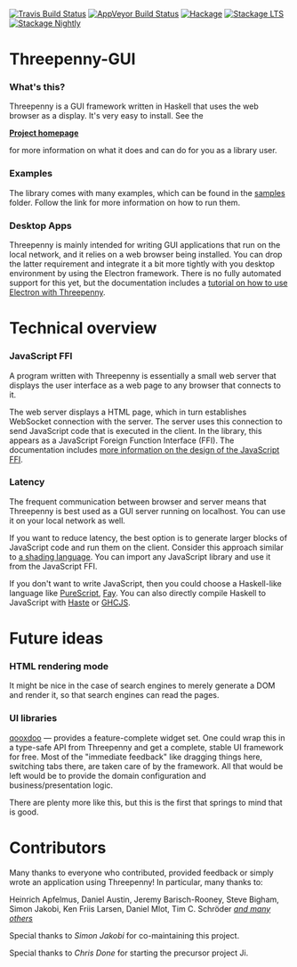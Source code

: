[![Travis Build Status](https://travis-ci.org/HeinrichApfelmus/threepenny-gui.svg)](https://travis-ci.org/HeinrichApfelmus/threepenny-gui)
[![AppVeyor Build Status](https://ci.appveyor.com/api/projects/status/github/HeinrichApfelmus/threepenny-gui?svg=true)](https://ci.appveyor.com/project/HeinrichApfelmus/threepenny-gui)
[![Hackage](https://img.shields.io/hackage/v/threepenny-gui.svg)](https://hackage.haskell.org/package/threepenny-gui)
[![Stackage LTS](http://stackage.org/package/threepenny-gui/badge/lts)](http://stackage.org/lts/package/threepenny-gui)
[![Stackage Nightly](http://stackage.org/package/threepenny-gui/badge/nightly)](http://stackage.org/nightly/package/threepenny-gui)

# Threepenny-GUI

### What's this?

Threepenny is a GUI framework written in Haskell that uses the web browser as a display. It's very easy to install. See the

  [**Project homepage**](http://wiki.haskell.org/Threepenny-gui)

for more information on what it does and can do for you as a library user.

### Examples

The library comes with many examples, which can be found in the [samples](samples#readme) folder. Follow the link for more information on how to run them.

### Desktop Apps

Threepenny is mainly intended for writing GUI applications that run on the local network, and it relies on a web browser being installed. You can drop the latter requirement and integrate it a bit more tightly with you desktop environment by using the Electron framework. There is no fully automated support for this yet, but the documentation includes a [tutorial on how to use Electron with Threepenny](doc/electron.md).

# Technical overview

### JavaScript FFI

A program written with Threepenny is essentially a small web server that displays the user interface as a web page to any browser that connects to it.

The web server displays a HTML page, which in turn establishes WebSocket connection with the server. The server uses this connection to send JavaScript code that is executed in the client. In the library, this appears as a JavaScript Foreign Function Interface (FFI). The documentation includes [more information on the design of the JavaScript FFI](doc/javascript-ffi.md).

### Latency

The frequent communication between browser and server
means that Threepenny is best used as a GUI server running on localhost. You can use it on your local network as well.

If you want to reduce latency, the best option is to generate larger blocks of JavaScript
code and run them on the client. Consider this approach similar to [a
shading language](http://en.wikipedia.org/wiki/Shading_language).
You can import any JavaScript library and use it from the JavaScript FFI.

If you don't want to write JavaScript, then you could choose a Haskell-like language like [PureScript](http://www.purescript.org), [Fay](https://github.com/faylang/fay/wiki). You can also directly compile Haskell to JavaScript with [Haste](https://github.com/valderman/haste-compiler) or [GHCJS](https://github.com/ghcjs/ghcjs).

# Future ideas

### HTML rendering mode

It might be nice in the case of search engines to merely generate a DOM and render it, so that search engines can read the pages.

### UI libraries

[qooxdoo](http://qooxdoo.org/demo) — provides a feature-complete widget set. One could wrap this in a type-safe API from Threepenny and get a complete, stable UI framework for free. Most of the "immediate feedback" like dragging things here, switching tabs there, are taken care of by the framework. All that would be left would be to provide the domain configuration and business/presentation logic.

There are plenty more like this, but this is the first that springs to
mind that is good.

# Contributors

Many thanks to everyone who contributed, provided feedback or simply wrote an application using Threepenny! In particular, many thanks to:

Heinrich Apfelmus, Daniel Austin, Jeremy Barisch-Rooney, Steve Bigham, Simon Jakobi, Ken Friis Larsen, Daniel Mlot, Tim C. Schröder [*and many others*](CONTRIBUTORS)

Special thanks to *Simon Jakobi* for co-maintaining this project.

Special thanks to *Chris Done* for starting the precursor project Ji.
